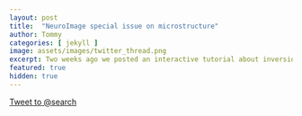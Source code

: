 ```yaml
---
layout: post
title:  "NeuroImage special issue on microstructure"
author: Tommy
categories: [ jekyll ]
image: assets/images/twitter_thread.png
excerpt: Two weeks ago we posted an interactive tutorial about inversion recovery T1 mapping. There are many hidden features in this post, so we created a Twitter thread to help you look under the hood.
featured: true
hidden: true
---
```



<a href="https://twitter.com/intent/tweet?screen_name=search&ref_src=twsrc%5Etfw" class="twitter-mention-button" data-show-count="false">Tweet to @search</a><script async src="https://platform.twitter.com/widgets.js" charset="utf-8"></script>

